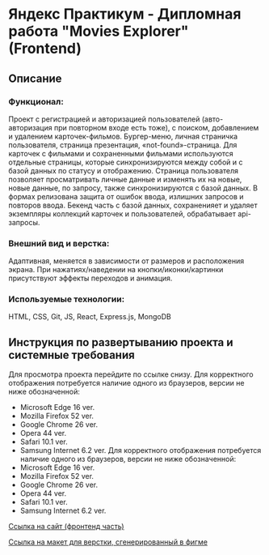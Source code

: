 # Яндекс Практикум - Дипломная работа "Мovies Еxplorer" (Frontend)

## Описание

### Функционал:
Проект с регистрацией и авторизацией пользователей (авто-авторизация при повторном входе есть тоже), с поиском, добавлением и удалением карточек-фильмов. Бургер-меню, личная страничка пользователя, страница презентация, «not-found»-страница. Для карточек с фильмами и сохраненными фильмами используются отдельные страницы, которые синхронизируются между собой и с базой данных по статусу и отображению. Страница пользователя позволяет просматривать личные данные и изменять их на новые, новые данные, по запросу, также синхронизируются с базой данных. В формах релизована защита от ошибок ввода, излишних запросов и повторов ввода. Бекенд часть с базой данных, сохраненияет и удаляет экземпляры коллекций карточек и пользователей, обрабатывает api-запросы.

### Внешний вид и верстка:
Адаптивная, меняется в зависимости от размеров и расположения экрана. При нажатиях/наведении на кнопки/иконки/картинки присутствуют эффекты переходов и анимация.

### Используемые технологии:
HTML, CSS, Git, JS, React, Express.js, MongoDB

## Инструкция по развертыванию проекта и системные требования
Для просмотра проекта перейдите по ссылке снизу.
Для корректного отображения потребуется наличие одного из браузеров, версии не ниже обозначенной:
* Microsoft Edge 16 ver.
* Mozilla Firefox 52 ver.
* Google Chrome 26 ver.
* Opera 44 ver.
* Safari 10.1 ver.
* Samsung Internet 6.2 ver.
Для корректного отображения потребуется наличие одного из браузеров, версии не ниже обозначенной:
* Microsoft Edge 16 ver.
* Mozilla Firefox 52 ver.
* Google Chrome 26 ver.
* Opera 44 ver.
* Safari 10.1 ver.
* Samsung Internet 6.2 ver.

[Cсылка на сайт (фронтенд часть)](https://movie-explorer-frontend.nomoredomains.icu)

[Cсылка на макет для верстки, сгенерированный в фигме](https://disk.yandex.ru/d/L8CEA-QxijBcTw)

